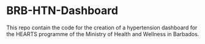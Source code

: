 # BRB-HTN-Dashboard

This repo contain the code for the creation of a hypertension dashboard for the HEARTS programme of the Ministry of Health and Wellness in Barbados. 
